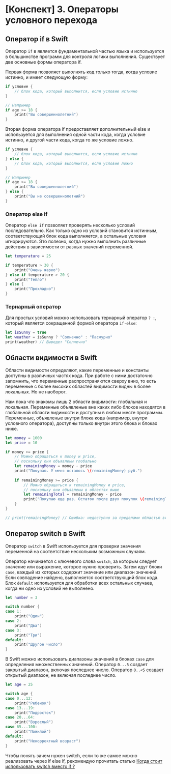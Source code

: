 # [Конспект] 3. Операторы условного перехода

## Оператор if в Swift

Оператор `if` в является фундаментальной частью языка и используется в большинстве программ для контроля логики выполнения. Существует две основные формы оператора if.

Первая форма позволяет выполнять код только тогда, когда условие истинно, и имеет следующую форму:

```swift
if условие {
    // блок кода, который выполнится, если условие истинно
}

// Например
if age >= 18 {
    print("Вы совершеннолетний")
}

```

Вторая форма оператора if предоставляет дополнительный else и используется для выполнения одной части кода, когда условие истинно, и другой части кода, когда то же условие ложно.

```swift
if условие {
    // блок кода, который выполнится, если условие истинно
} else {
    // блок кода, который выполнится, если условие ложно
}

// Например
if age >= 18 {
    print("Вы совершеннолетний")
} else {
    print("Вы не совершеннолетний")
}
```

### Оператор else if

Оператор `else if` позволяет проверять несколько условий последовательно. Как только одно из условий становится истинным, соответствующий блок кода выполняется, а остальные условия игнорируются. Это полезно, когда нужно выполнить различные действия в зависимости от разных значений переменной.

```swift
let temperature = 25

if temperature > 30 {
    print("Очень жарко")
} else if temperature > 20 {
    print("Тепло")
} else {
    print("Прохладно")
}

```

### Тернарный оператор

Для простых условий можно использовать тернарный оператор `? :`, который является сокращенной формой оператора `if-else`:

```swift
let isSunny = true
let weather = isSunny ? "Солнечно" : "Пасмурно"
print(weather) // Выведет "Солнечно"

```

## Области видимости в Swift

Области видимости определяют, какие переменные и константы доступны в различных частях кода. При работе с ними достаточно запомнить, что переменные распространяются сверху вниз, то есть переменные с более высоких областей видимости видны в более локальных. Но не наоборот.

Нам пока что знакомы лишь 2 области видимости: глобальная и локальная. Переменные объявленые вне каких либо блоков находятся в глобальной области видимости и доступны в любом месте программы. Переменные, объявленые внутри блока кода (например, внутри условного оператора), доступны только внутри этого блока и блоках ниже.

```swift
let money = 1000
let price = 10

if money >= price {
    // Можно обращаться к money и price,
    // поскольку они объявлены глобально
    let remainingMoney = money - price
    print("Покупаю. У меня осталось \(remainingMoney) руб.")
		
    if remainingMoney >= price {
        // Можно обращаться к remainingMoney и price,
        // поскольку они объявлены в областях выше
        let remainingTotal = remainingMoney - price
        print("Покупаю еще раз. Остаток после двух покупок \(remainingTotal) руб.")		
    }
}

// print(remainingMoney) // Ошибка: недоступно за пределами областью видимости блока if
```

## Оператор switch в Swift

Оператор `switch` в Swift используется для проверки значения переменной на соответствие нескольким возможным случаям.

Оператор начинается с ключевого слова `switch`, за которым следует значение или выражение, которое нужно проверить. Затем идут блоки `case`, каждый из которых содержит значение или диапазон значений. Если совпадение найдено, выполняется соответствующий блок кода. Блок `default` используется для обработки всех остальных случаев, когда ни одно из условий не выполнено.

```swift
let number = 3

switch number {
case 1:
    print("Один")
case 2:
    print("Два")
case 3:
    print("Три")
default:
    print("Другое число")
}
```

В Swift можно использовать диапазоны значений в блоках `case` для определения множественных значений. Оператор `0...5` создает закрытый диапазон, включая последнее число. Оператор `0..<5` создает открытый диапазон, не включая последнее число.

```swift
let age = 25

switch age {
case 0...12:
    print("Ребенок")
case 13...19:
    print("Подросток")
case 20...64:
    print("Взрослый")
case 65...100:
    print("Пожилой")
default:
    print("Некорректный возраст")
}
```

Чтобы понять зачем нужен switch, если то же самое можно реализовать через if else if, рекомендую прочитать статью [Когда стоит использовать switch вместо if ?](https://www.hackingwithswift.com/quick-start/understanding-swift/when-should-you-use-switch-statements-rather-than-if)
